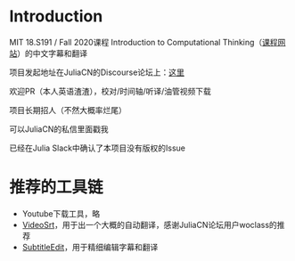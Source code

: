 # Introduction

MIT 18.S191 / Fall 2020课程 Introduction to Computational Thinking（[课程网站](https://computationalthinking.mit.edu/Fall20/)）的中文字幕和翻译

项目发起地址在JuliaCN的Discourse论坛上：[这里](https://discourse.juliacn.com/t/topic/4382/10)

欢迎PR（本人英语渣渣），校对/时间轴/听译/油管视频下载

项目长期招人（不然大概率烂尾）

可以JuliaCN的私信里面戳我

已经在Julia Slack中确认了本项目没有版权的Issue

# 推荐的工具链
- Youtube下载工具，略
- [VideoSrt](https://github.com/wxbool/video-srt-windows)，用于出一个大概的自动翻译，感谢JuliaCN论坛用户woclass的推荐
- [SubtitleEdit](https://www.nikse.dk/subtitleedit)，用于精细编辑字幕和翻译